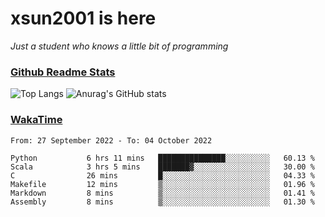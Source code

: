 # xsun2001 is here

*Just a student who knows a little bit of programming*

### [Github Readme Stats](https://github.com/anuraghazra/github-readme-stats)

![Top Langs](https://github-readme-stats.vercel.app/api/top-langs/?username=xsun2001&layout=compact&theme=radical) ![Anurag's GitHub stats](https://github-readme-stats.vercel.app/api?username=xsun2001&show_icons=true&theme=radical)

### [WakaTime](https://wakatime.com)

<!--START_SECTION:waka-->

```text
From: 27 September 2022 - To: 04 October 2022

Python           6 hrs 11 mins   ███████████████░░░░░░░░░░   60.13 %
Scala            3 hrs 5 mins    ███████▓░░░░░░░░░░░░░░░░░   30.00 %
C                26 mins         █░░░░░░░░░░░░░░░░░░░░░░░░   04.33 %
Makefile         12 mins         ▒░░░░░░░░░░░░░░░░░░░░░░░░   01.96 %
Markdown         8 mins          ▒░░░░░░░░░░░░░░░░░░░░░░░░   01.41 %
Assembly         8 mins          ▒░░░░░░░░░░░░░░░░░░░░░░░░   01.30 %
```

<!--END_SECTION:waka-->
